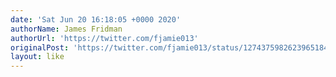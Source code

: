 ```yaml
---
date: 'Sat Jun 20 16:18:05 +0000 2020'
authorName: James Fridman
authorUrl: 'https://twitter.com/fjamie013'
originalPost: 'https://twitter.com/fjamie013/status/1274375982623965184'
layout: like
---
```

